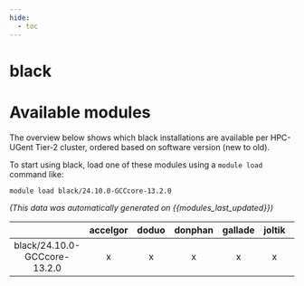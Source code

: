 ```yaml
---
hide:
  - toc
---
```


black
=====

# Available modules


The overview below shows which black installations are available per HPC-UGent Tier-2 cluster, ordered based on software version (new to old).

To start using black, load one of these modules using a `module load` command like:

```shell
module load black/24.10.0-GCCcore-13.2.0
```

*(This data was automatically generated on {{modules_last_updated}})*

| |accelgor|doduo|donphan|gallade|joltik|litleo|shinx|
| :---: | :---: | :---: | :---: | :---: | :---: | :---: | :---: |
|black/24.10.0-GCCcore-13.2.0|x|x|x|x|x|x|x|
